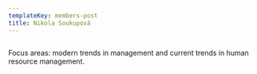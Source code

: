```yaml
---
templateKey: members-post
title: Nikola Soukupová
---
```

![]()

Focus areas: modern trends in management and current trends in human resource management.